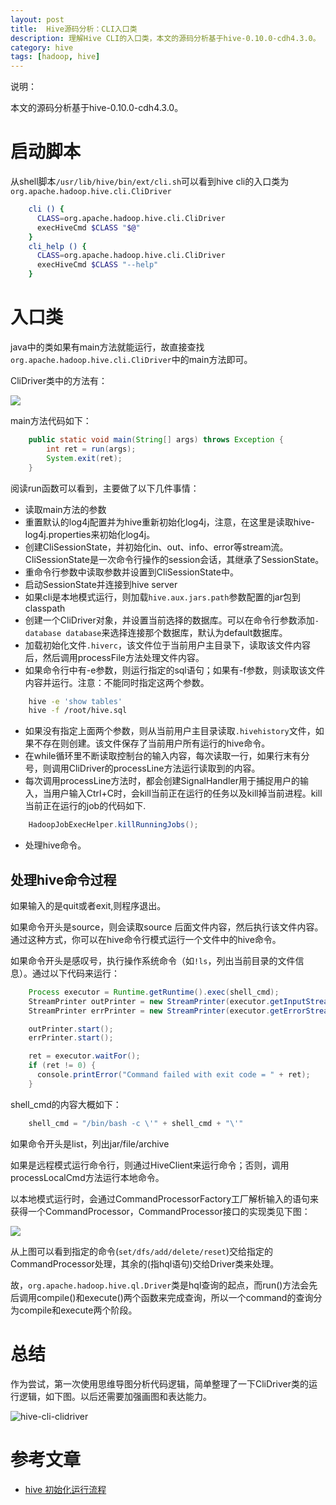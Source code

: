 ```yaml
---
layout: post
title:  Hive源码分析：CLI入口类
description: 理解Hive CLI的入口类，本文的源码分析基于hive-0.10.0-cdh4.3.0。
category: hive
tags: [hadoop, hive]
---
```


说明：

本文的源码分析基于hive-0.10.0-cdh4.3.0。

# 启动脚本

从shell脚本`/usr/lib/hive/bin/ext/cli.sh`可以看到hive cli的入口类为`org.apache.hadoop.hive.cli.CliDriver`

```bash
	cli () {
	  CLASS=org.apache.hadoop.hive.cli.CliDriver
	  execHiveCmd $CLASS "$@"
	}
	cli_help () {
	  CLASS=org.apache.hadoop.hive.cli.CliDriver
	  execHiveCmd $CLASS "--help"
	}
```

# 入口类
java中的类如果有main方法就能运行，故直接查找`org.apache.hadoop.hive.cli.CliDriver`中的main方法即可。

CliDriver类中的方法有：

![](http://jc-resource.qiniudn.com/images/2013/Hive-CliDriver-method.jpg)

main方法代码如下：

```java
	public static void main(String[] args) throws Exception {
	    int ret = run(args);
	    System.exit(ret);
	}
```

阅读run函数可以看到，主要做了以下几件事情：

- 读取main方法的参数
- 重置默认的log4j配置并为hive重新初始化log4j，注意，在这里是读取hive-log4j.properties来初始化log4j。
- 创建CliSessionState，并初始化in、out、info、error等stream流。CliSessionState是一次命令行操作的session会话，其继承了SessionState。
- 重命令行参数中读取参数并设置到CliSessionState中。
- 启动SessionState并连接到hive server
- 如果cli是本地模式运行，则加载`hive.aux.jars.path`参数配置的jar包到classpath
- 创建一个CliDriver对象，并设置当前选择的数据库。可以在命令行参数添加`-database database`来选择连接那个数据库，默认为default数据库。
- 加载初始化文件`.hiverc`，该文件位于当前用户主目录下，读取该文件内容后，然后调用processFile方法处理文件内容。
- 如果命令行中有-e参数，则运行指定的sql语句；如果有-f参数，则读取该文件内容并运行。注意：不能同时指定这两个参数。

```bash
	hive -e 'show tables'
	hive -f /root/hive.sql
```

- 如果没有指定上面两个参数，则从当前用户主目录读取`.hivehistory`文件，如果不存在则创建。该文件保存了当前用户所有运行的hive命令。
- 在while循环里不断读取控制台的输入内容，每次读取一行，如果行末有分号，则调用CliDriver的processLine方法运行读取到的内容。
- 每次调用processLine方法时，都会创建SignalHandler用于捕捉用户的输入，当用户输入Ctrl+C时，会kill当前正在运行的任务以及kill掉当前进程。kill当前正在运行的job的代码如下.

```java
	HadoopJobExecHelper.killRunningJobs();
```

- 处理hive命令。


## 处理hive命令过程
如果输入的是quit或者exit,则程序退出。

如果命令开头是source，则会读取source 后面文件内容，然后执行该文件内容。通过这种方式，你可以在hive命令行模式运行一个文件中的hive命令。

如果命令开头是感叹号，执行操作系统命令（如`!ls`，列出当前目录的文件信息）。通过以下代码来运行：

```java
	Process executor = Runtime.getRuntime().exec(shell_cmd);
	StreamPrinter outPrinter = new StreamPrinter(executor.getInputStream(), null, ss.out);
	StreamPrinter errPrinter = new StreamPrinter(executor.getErrorStream(), null, ss.err);

	outPrinter.start();
	errPrinter.start();

	ret = executor.waitFor();
	if (ret != 0) {
	  console.printError("Command failed with exit code = " + ret);
	}
```

shell_cmd的内容大概如下：

```java
	shell_cmd = "/bin/bash -c \'" + shell_cmd + "\'"
```

如果命令开头是list，列出jar/file/archive

如果是远程模式运行命令行，则通过HiveClient来运行命令；否则，调用processLocalCmd方法运行本地命令。

以本地模式运行时，会通过CommandProcessorFactory工厂解析输入的语句来获得一个CommandProcessor，CommandProcessor接口的实现类见下图：

![](http://jc-resource.qiniudn.com/images/2013/CommandProcessor-implements.jpg)

从上图可以看到指定的命令(`set/dfs/add/delete/reset`)交给指定的CommandProcessor处理，其余的(指hql语句)交给Driver类来处理。

故，`org.apache.hadoop.hive.ql.Driver`类是hql查询的起点，而run()方法会先后调用compile()和execute()两个函数来完成查询，所以一个command的查询分为compile和execute两个阶段。

# 总结

作为尝试，第一次使用思维导图分析代码逻辑，简单整理了一下CliDriver类的运行逻辑，如下图。以后还需要加强画图和表达能力。

![hive-cli-clidriver](http://jc-resource.qiniudn.com/images/2013/hive-cli-clidriver.jpg)

# 参考文章

- [hive 初始化运行流程](http://www.cnblogs.com/end/archive/2012/12/19/2825320.html)


